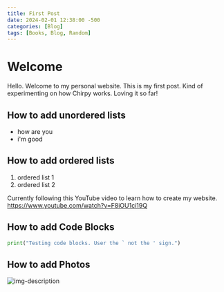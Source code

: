 ```yaml
---
title: First Post
date: 2024-02-01 12:38:00 -500
categories: [Blog]
tags: [Books, Blog, Random]
---
```


# Welcome

Hello. Welcome to my personal website. This is my first post. Kind of experimenting on how Chirpy works. Loving it so far!

## How to add unordered lists
- how are you
- i'm good

## How to add ordered lists
1. ordered list 1
2. ordered list 2

Currently following this YouTube video to learn how to create my website. https://www.youtube.com/watch?v=F8iOU1ci19Q

## How to add Code Blocks
```python
print("Testing code blocks. User the ` not the ' sign.")
```

## How to add Photos
![img-description](https://pbs.twimg.com/profile_images/1714768311353774080/pugx7S5z_400x400.jpg)
